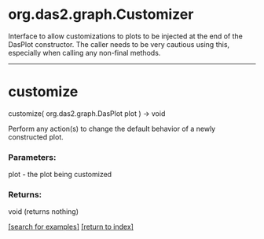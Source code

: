 # org.das2.graph.Customizer

Interface to allow customizations to plots to be injected at the end of the DasPlot constructor.
 The caller needs to be very cautious using this, especially when calling any non-final methods.

***
<a name="customize"></a>
# customize
customize( org.das2.graph.DasPlot plot ) &rarr; void

Perform any action(s) to change the default behavior of a newly constructed plot.

### Parameters:
plot - the plot being customized

### Returns:
void (returns nothing)


<a href="https://github.com/autoplot/dev/search?q=customize&unscoped_q=customize">[search for examples]</a>
<a href="https://github.com/autoplot/documentation/blob/master/javadoc/index-all.md">[return to index]</a>


